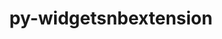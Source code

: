 ---
title: "py-widgetsnbextension"
layout: cache
categories: [package, develop]
meta: {"compilers": ["none"], "num_specs": 58, "num_specs_by_stack": {"data-vis-sdk": 19, "e4s-neoverse-v2": 20, "root": 58}, "oss": ["ubuntu20.04", "ubuntu22.04"], "platforms": ["linux"], "stacks": ["data-vis-sdk", "e4s-neoverse-v2", "root"], "targets": ["neoverse_v2", "x86_64_v3"], "versions": ["4.0.3"]}
spec_details: [{"compiler": "none", "hash": "2wbkb2rhzdlsyto4f62udnm33467vuc2", "os": "ubuntu22.04", "platform": "linux", "size": "-", "stacks": ["e4s-neoverse-v2", "root"], "target": "neoverse_v2", "variants": ["build_system=python_pip"], "versions": ["4.0.3"]}, {"compiler": "none", "hash": "2x7ytrnf5xdlptciqzv6ggo5soj2htm4", "os": "ubuntu22.04", "platform": "linux", "size": "-", "stacks": ["root"], "target": "x86_64_v3", "variants": ["build_system=python_pip"], "versions": ["4.0.3"]}, {"compiler": "none", "hash": "3edkxqgbgdi4bavrmilitn26mokmlru7", "os": "ubuntu20.04", "platform": "linux", "size": "-", "stacks": ["data-vis-sdk", "root"], "target": "x86_64_v3", "variants": ["build_system=python_pip"], "versions": ["4.0.3"]}, {"compiler": "none", "hash": "44q7wx432jzovf375ltyt2svoklq2wpv", "os": "ubuntu20.04", "platform": "linux", "size": "-", "stacks": ["data-vis-sdk", "root"], "target": "x86_64_v3", "variants": ["build_system=python_pip"], "versions": ["4.0.3"]}, {"compiler": "none", "hash": "4h2gbrxqrbvqw2ow3zk25girier6nkh7", "os": "ubuntu22.04", "platform": "linux", "size": "-", "stacks": ["root"], "target": "x86_64_v3", "variants": ["build_system=python_pip"], "versions": ["4.0.3"]}, {"compiler": "none", "hash": "4hby4gs5dbdat5pfeg47w4jvk7dzkbc7", "os": "ubuntu22.04", "platform": "linux", "size": "-", "stacks": ["root"], "target": "x86_64_v3", "variants": ["build_system=python_pip"], "versions": ["4.0.3"]}, {"compiler": "none", "hash": "4wpf2atgil5yoeecwr6f4ulfbqv3lmj7", "os": "ubuntu22.04", "platform": "linux", "size": "-", "stacks": ["root"], "target": "x86_64_v3", "variants": ["build_system=python_pip"], "versions": ["4.0.3"]}, {"compiler": "none", "hash": "4y225v55gije4t3egguejjnwgbljuzib", "os": "ubuntu20.04", "platform": "linux", "size": "-", "stacks": ["data-vis-sdk", "root"], "target": "x86_64_v3", "variants": ["build_system=python_pip"], "versions": ["4.0.3"]}, {"compiler": "none", "hash": "5ikndzallmzq6kw4pijf7ow3wkbdqov2", "os": "ubuntu22.04", "platform": "linux", "size": "-", "stacks": ["root"], "target": "x86_64_v3", "variants": ["build_system=python_pip"], "versions": ["4.0.3"]}, {"compiler": "none", "hash": "5oxwbrxb727xw75xit7elajtu57cu6wz", "os": "ubuntu22.04", "platform": "linux", "size": "-", "stacks": ["root"], "target": "x86_64_v3", "variants": ["build_system=python_pip"], "versions": ["4.0.3"]}, {"compiler": "none", "hash": "6x2idcgb2mwkuwspkpx7gbjtne63hltm", "os": "ubuntu20.04", "platform": "linux", "size": "-", "stacks": ["data-vis-sdk", "root"], "target": "x86_64_v3", "variants": ["build_system=python_pip"], "versions": ["4.0.3"]}, {"compiler": "none", "hash": "aqch6n5asxzaflms2xsiduzq3io4ecml", "os": "ubuntu22.04", "platform": "linux", "size": "-", "stacks": ["root"], "target": "x86_64_v3", "variants": ["build_system=python_pip"], "versions": ["4.0.3"]}, {"compiler": "none", "hash": "b2fkbhfjiyu65ixfruiriwffhxufjbpj", "os": "ubuntu20.04", "platform": "linux", "size": "-", "stacks": ["data-vis-sdk", "root"], "target": "x86_64_v3", "variants": ["build_system=python_pip"], "versions": ["4.0.3"]}, {"compiler": "none", "hash": "bhkqblqxiqitvadjnytwmduoefpn5ib6", "os": "ubuntu22.04", "platform": "linux", "size": "-", "stacks": ["root"], "target": "x86_64_v3", "variants": ["build_system=python_pip"], "versions": ["4.0.3"]}, {"compiler": "none", "hash": "bsw3ijdsdzxrt6c7fv5kh2e3puzdiv5i", "os": "ubuntu22.04", "platform": "linux", "size": "-", "stacks": ["e4s-neoverse-v2", "root"], "target": "neoverse_v2", "variants": ["build_system=python_pip"], "versions": ["4.0.3"]}, {"compiler": "none", "hash": "budi44jr2z5yucxxkye5tdryv3ukd5cm", "os": "ubuntu22.04", "platform": "linux", "size": "-", "stacks": ["e4s-neoverse-v2", "root"], "target": "neoverse_v2", "variants": ["build_system=python_pip"], "versions": ["4.0.3"]}, {"compiler": "none", "hash": "cqfqh5ldcim2xeqt7lda6g4ek63pkbfw", "os": "ubuntu22.04", "platform": "linux", "size": "-", "stacks": ["root"], "target": "x86_64_v3", "variants": ["build_system=python_pip"], "versions": ["4.0.3"]}, {"compiler": "none", "hash": "ctuil7m2hjgzfrkzzljiupxw3xqjlueb", "os": "ubuntu22.04", "platform": "linux", "size": "-", "stacks": ["e4s-neoverse-v2", "root"], "target": "neoverse_v2", "variants": ["build_system=python_pip"], "versions": ["4.0.3"]}, {"compiler": "none", "hash": "cy4uxnvy54gyy6zksinbuhsllpsdqgsu", "os": "ubuntu22.04", "platform": "linux", "size": "-", "stacks": ["e4s-neoverse-v2", "root"], "target": "neoverse_v2", "variants": ["build_system=python_pip"], "versions": ["4.0.3"]}, {"compiler": "none", "hash": "dcotff5fnvbiq6bvn4ki7yimrs7vubhy", "os": "ubuntu20.04", "platform": "linux", "size": "-", "stacks": ["data-vis-sdk", "root"], "target": "x86_64_v3", "variants": ["build_system=python_pip"], "versions": ["4.0.3"]}, {"compiler": "none", "hash": "el4u6fzzzcqvcwfk6fxpjk3rrswwx2me", "os": "ubuntu22.04", "platform": "linux", "size": "-", "stacks": ["root"], "target": "x86_64_v3", "variants": ["build_system=python_pip"], "versions": ["4.0.3"]}, {"compiler": "none", "hash": "fbj2fyn5douicez4igto4e6g4cqnbvvk", "os": "ubuntu22.04", "platform": "linux", "size": "-", "stacks": ["root"], "target": "x86_64_v3", "variants": ["build_system=python_pip"], "versions": ["4.0.3"]}, {"compiler": "none", "hash": "heuetsttnr46ljqf245od6o4qqlvbdf4", "os": "ubuntu22.04", "platform": "linux", "size": "-", "stacks": ["root"], "target": "x86_64_v3", "variants": ["build_system=python_pip"], "versions": ["4.0.3"]}, {"compiler": "none", "hash": "hyc7gvsmxeuvyet2i7aeqnj5zm4vxwcc", "os": "ubuntu22.04", "platform": "linux", "size": "-", "stacks": ["root"], "target": "x86_64_v3", "variants": ["build_system=python_pip"], "versions": ["4.0.3"]}, {"compiler": "none", "hash": "iuq2nrjbsrzmy4elzgh7hzfxgk6dllxy", "os": "ubuntu22.04", "platform": "linux", "size": "-", "stacks": ["e4s-neoverse-v2", "root"], "target": "neoverse_v2", "variants": ["build_system=python_pip"], "versions": ["4.0.3"]}, {"compiler": "none", "hash": "iw6e2y57kx2hg3oj4v6bp6wducnaahpf", "os": "ubuntu22.04", "platform": "linux", "size": "-", "stacks": ["e4s-neoverse-v2", "root"], "target": "neoverse_v2", "variants": ["build_system=python_pip"], "versions": ["4.0.3"]}, {"compiler": "none", "hash": "jufmntjsciyqtp56qkbrcxzrp2rb3bjp", "os": "ubuntu22.04", "platform": "linux", "size": "-", "stacks": ["e4s-neoverse-v2", "root"], "target": "neoverse_v2", "variants": ["build_system=python_pip"], "versions": ["4.0.3"]}, {"compiler": "none", "hash": "jxpmouv2exwdtnsytirbxjffc4tu5cdt", "os": "ubuntu20.04", "platform": "linux", "size": "-", "stacks": ["data-vis-sdk", "root"], "target": "x86_64_v3", "variants": ["build_system=python_pip"], "versions": ["4.0.3"]}, {"compiler": "none", "hash": "kdz2iyo6ghmmsmv7pwvjuuguoyj4s3ar", "os": "ubuntu22.04", "platform": "linux", "size": "-", "stacks": ["e4s-neoverse-v2", "root"], "target": "neoverse_v2", "variants": ["build_system=python_pip"], "versions": ["4.0.3"]}, {"compiler": "none", "hash": "kyuhswaggimqw5cevdy6ctglg7nn2jex", "os": "ubuntu22.04", "platform": "linux", "size": "-", "stacks": ["e4s-neoverse-v2", "root"], "target": "neoverse_v2", "variants": ["build_system=python_pip"], "versions": ["4.0.3"]}, {"compiler": "none", "hash": "lfjyzl3v7srmxdswrhhfl3umcdnpmkp6", "os": "ubuntu22.04", "platform": "linux", "size": "-", "stacks": ["root"], "target": "x86_64_v3", "variants": ["build_system=python_pip"], "versions": ["4.0.3"]}, {"compiler": "none", "hash": "ltltbnggv6cvd5afcgt3w4ifu5k5feeg", "os": "ubuntu22.04", "platform": "linux", "size": "-", "stacks": ["e4s-neoverse-v2", "root"], "target": "neoverse_v2", "variants": ["build_system=python_pip"], "versions": ["4.0.3"]}, {"compiler": "none", "hash": "m27p3t7lq76lbkmrr5jalo77ptayd3ea", "os": "ubuntu20.04", "platform": "linux", "size": "-", "stacks": ["data-vis-sdk", "root"], "target": "x86_64_v3", "variants": ["build_system=python_pip"], "versions": ["4.0.3"]}, {"compiler": "none", "hash": "ndserfuuhups5i5i64qr3qrgprfiji6u", "os": "ubuntu22.04", "platform": "linux", "size": "-", "stacks": ["root"], "target": "x86_64_v3", "variants": ["build_system=python_pip"], "versions": ["4.0.3"]}, {"compiler": "none", "hash": "ntnwg3v7eok3omvkgz3ftcgo6dm66qhn", "os": "ubuntu22.04", "platform": "linux", "size": "-", "stacks": ["e4s-neoverse-v2", "root"], "target": "neoverse_v2", "variants": ["build_system=python_pip"], "versions": ["4.0.3"]}, {"compiler": "none", "hash": "o2cjqrifyve46qbt2ubey3y3m45464d3", "os": "ubuntu22.04", "platform": "linux", "size": "-", "stacks": ["e4s-neoverse-v2", "root"], "target": "neoverse_v2", "variants": ["build_system=python_pip"], "versions": ["4.0.3"]}, {"compiler": "none", "hash": "ogphzbjnkb3kyluk23r673ftzjbir54k", "os": "ubuntu22.04", "platform": "linux", "size": "-", "stacks": ["e4s-neoverse-v2", "root"], "target": "neoverse_v2", "variants": ["build_system=python_pip"], "versions": ["4.0.3"]}, {"compiler": "none", "hash": "owvxbd5t7dru5hkfyxqcgq5cwdql5xuw", "os": "ubuntu20.04", "platform": "linux", "size": "-", "stacks": ["data-vis-sdk", "root"], "target": "x86_64_v3", "variants": ["build_system=python_pip"], "versions": ["4.0.3"]}, {"compiler": "none", "hash": "p3fls7veq7iqwdk33vihspahcr2thv4f", "os": "ubuntu22.04", "platform": "linux", "size": "-", "stacks": ["root"], "target": "x86_64_v3", "variants": ["build_system=python_pip"], "versions": ["4.0.3"]}, {"compiler": "none", "hash": "pit7wau4v2s2g2j22ytzy6hfwqejthm4", "os": "ubuntu20.04", "platform": "linux", "size": "-", "stacks": ["data-vis-sdk", "root"], "target": "x86_64_v3", "variants": ["build_system=python_pip"], "versions": ["4.0.3"]}, {"compiler": "none", "hash": "pxjsq3pewxa7ildvsbcen4rhio4rhqtr", "os": "ubuntu20.04", "platform": "linux", "size": "-", "stacks": ["data-vis-sdk", "root"], "target": "x86_64_v3", "variants": ["build_system=python_pip"], "versions": ["4.0.3"]}, {"compiler": "none", "hash": "pyqxlnyl3js52kuk7ix5mr56zcjxlo3i", "os": "ubuntu20.04", "platform": "linux", "size": "-", "stacks": ["data-vis-sdk", "root"], "target": "x86_64_v3", "variants": ["build_system=python_pip"], "versions": ["4.0.3"]}, {"compiler": "none", "hash": "pzzh6fa6bwnhb64tgcyfouw2dmksbgmr", "os": "ubuntu20.04", "platform": "linux", "size": "-", "stacks": ["data-vis-sdk", "root"], "target": "x86_64_v3", "variants": ["build_system=python_pip"], "versions": ["4.0.3"]}, {"compiler": "none", "hash": "q6tsfdtw6blgu34uclu2q4fjzttn3dik", "os": "ubuntu20.04", "platform": "linux", "size": "-", "stacks": ["data-vis-sdk", "root"], "target": "x86_64_v3", "variants": ["build_system=python_pip"], "versions": ["4.0.3"]}, {"compiler": "none", "hash": "qa7qu5l3mbjbm47ppj3i5fojn6xnrnse", "os": "ubuntu22.04", "platform": "linux", "size": "-", "stacks": ["root"], "target": "x86_64_v3", "variants": ["build_system=python_pip"], "versions": ["4.0.3"]}, {"compiler": "none", "hash": "qbgzlzku5w6bl7c5vj3xuluh2q5bsk4s", "os": "ubuntu20.04", "platform": "linux", "size": "-", "stacks": ["data-vis-sdk", "root"], "target": "x86_64_v3", "variants": ["build_system=python_pip"], "versions": ["4.0.3"]}, {"compiler": "none", "hash": "qgq36gwvryhevvrsieldaoabzhtjrub2", "os": "ubuntu22.04", "platform": "linux", "size": "-", "stacks": ["e4s-neoverse-v2", "root"], "target": "neoverse_v2", "variants": ["build_system=python_pip"], "versions": ["4.0.3"]}, {"compiler": "none", "hash": "qylaxhrtdfx2qjbd5odsz5uv6wzz4wxb", "os": "ubuntu22.04", "platform": "linux", "size": "-", "stacks": ["e4s-neoverse-v2", "root"], "target": "neoverse_v2", "variants": ["build_system=python_pip"], "versions": ["4.0.3"]}, {"compiler": "none", "hash": "rbzsttio2qp2noadk5dkz5enqr3bbzsd", "os": "ubuntu22.04", "platform": "linux", "size": "-", "stacks": ["e4s-neoverse-v2", "root"], "target": "neoverse_v2", "variants": ["build_system=python_pip"], "versions": ["4.0.3"]}, {"compiler": "none", "hash": "sel2p5gnnlpvh4vzbe2k3mvbjpkrqzfg", "os": "ubuntu22.04", "platform": "linux", "size": "-", "stacks": ["e4s-neoverse-v2", "root"], "target": "neoverse_v2", "variants": ["build_system=python_pip"], "versions": ["4.0.3"]}, {"compiler": "none", "hash": "sthq2hfdrtcaomarbsjajwjr3bv3ricn", "os": "ubuntu20.04", "platform": "linux", "size": "-", "stacks": ["data-vis-sdk", "root"], "target": "x86_64_v3", "variants": ["build_system=python_pip"], "versions": ["4.0.3"]}, {"compiler": "none", "hash": "tu7dwdkn52anc3pqwrpz4zaol6j4ljaq", "os": "ubuntu20.04", "platform": "linux", "size": "-", "stacks": ["data-vis-sdk", "root"], "target": "x86_64_v3", "variants": ["build_system=python_pip"], "versions": ["4.0.3"]}, {"compiler": "none", "hash": "uyfum6xdcgz375nselamyaxltmr7xh3x", "os": "ubuntu20.04", "platform": "linux", "size": "-", "stacks": ["data-vis-sdk", "root"], "target": "x86_64_v3", "variants": ["build_system=python_pip"], "versions": ["4.0.3"]}, {"compiler": "none", "hash": "vgxhkiiqshpxjcdw4zictutdnhxcvppl", "os": "ubuntu20.04", "platform": "linux", "size": "-", "stacks": ["data-vis-sdk", "root"], "target": "x86_64_v3", "variants": ["build_system=python_pip"], "versions": ["4.0.3"]}, {"compiler": "none", "hash": "vxa2fqlhodggaroto5gugweuwb4f25w2", "os": "ubuntu22.04", "platform": "linux", "size": "-", "stacks": ["e4s-neoverse-v2", "root"], "target": "neoverse_v2", "variants": ["build_system=python_pip"], "versions": ["4.0.3"]}, {"compiler": "none", "hash": "xkbe6lplxfapbsu7b325y3qakf7zrkxq", "os": "ubuntu22.04", "platform": "linux", "size": "-", "stacks": ["root"], "target": "x86_64_v3", "variants": ["build_system=python_pip"], "versions": ["4.0.3"]}, {"compiler": "none", "hash": "yx35ctzpfvgt4ms7vjxrmoljxm37ohup", "os": "ubuntu22.04", "platform": "linux", "size": "-", "stacks": ["e4s-neoverse-v2", "root"], "target": "neoverse_v2", "variants": ["build_system=python_pip"], "versions": ["4.0.3"]}, {"compiler": "none", "hash": "z6jwmlorrucrbgcblxcw4uvkeaukzlrs", "os": "ubuntu22.04", "platform": "linux", "size": "-", "stacks": ["root"], "target": "x86_64_v3", "variants": ["build_system=python_pip"], "versions": ["4.0.3"]}]
---